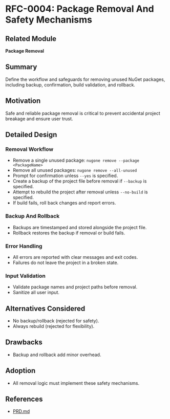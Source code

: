 # RFC-0004: Package Removal And Safety Mechanisms

## Related Module

**Package Removal**

## Summary

Define the workflow and safeguards for removing unused NuGet packages, including backup, confirmation, build validation, and rollback.

## Motivation

Safe and reliable package removal is critical to prevent accidental project breakage and ensure user trust.

## Detailed Design

### Removal Workflow

- Remove a single unused package: `nugone remove --package <PackageName>`
- Remove all unused packages: `nugone remove --all-unused`
- Prompt for confirmation unless `--yes` is specified.
- Create a backup of the project file before removal if `--backup` is specified.
- Attempt to rebuild the project after removal unless `--no-build` is specified.
- If build fails, roll back changes and report errors.

### Backup And Rollback

- Backups are timestamped and stored alongside the project file.
- Rollback restores the backup if removal or build fails.

### Error Handling

- All errors are reported with clear messages and exit codes.
- Failures do not leave the project in a broken state.

### Input Validation

- Validate package names and project paths before removal.
- Sanitize all user input.

## Alternatives Considered

- No backup/rollback (rejected for safety).
- Always rebuild (rejected for flexibility).

## Drawbacks

- Backup and rollback add minor overhead.

## Adoption

- All removal logic must implement these safety mechanisms.

## References

- [PRD.md](../PRD.md)
